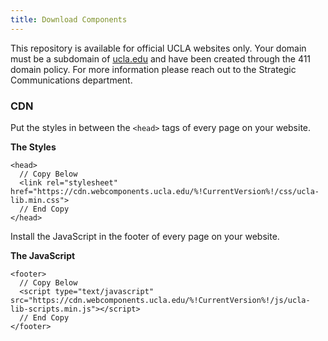 ```yaml
---
title: Download Components
---
```

This repository is available for official UCLA websites only. Your domain must be a subdomain of [ucla.edu](https://ucla.edu) and have been created through the 411 domain policy. For more information please reach out to the Strategic Communications department.

### CDN

Put the styles in between the `<head>` tags of every page on your website.

**The Styles**
```
<head>
  // Copy Below
  <link rel="stylesheet" href="https://cdn.webcomponents.ucla.edu/%!CurrentVersion%!/css/ucla-lib.min.css">
  // End Copy
</head>
```

Install the JavaScript in the footer of every page on your website.

**The JavaScript**
```
<footer>
  // Copy Below
  <script type="text/javascript" src="https://cdn.webcomponents.ucla.edu/%!CurrentVersion%!/js/ucla-lib-scripts.min.js"></script>
  // End Copy
</footer>
```
